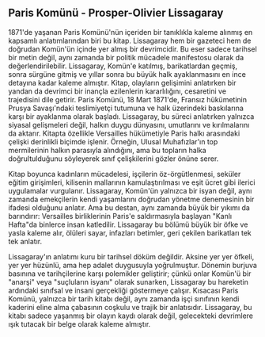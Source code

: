 ## Paris Komünü - Prosper-Olivier Lissagaray

1871'de yaşanan Paris Komünü'nün içeriden bir tanıklıkla kaleme alınmış en kapsamlı anlatımlarından biri bu kitap. Lissagaray hem bir gazeteci hem de doğrudan Komün'ün içinde yer almış bir devrimcidir. Bu eser sadece tarihsel bir metin değil, aynı zamanda bir politik mücadele manifestosu olarak da değerlendirilebilir. Lissagaray, Komün'e katılmış, barikatlardan geçmiş, sonra sürgüne gitmiş ve yıllar sonra bu büyük halk ayaklanmasını en ince detayına kadar kaleme almıştır. Kitap, olayların gelişimini anlatırken bir yandan da devrimci bir inançla ezilenlerin kararlılığını, cesaretini ve trajedisini dile getirir. Paris Komünü, 18 Mart 1871'de, Fransız hükümetinin Prusya Savaşı'ndaki teslimiyetçi tutumuna ve halk üzerindeki baskılarına karşı bir ayaklanma olarak başladı. Lissagaray, bu süreci anlatırken yalnızca siyasal gelişmeleri değil, halkın duygu dünyasını, umutlarını ve kırılmalarını da aktarır. Kitapta özellikle Versailles hükümetiyle Paris halkı arasındaki çelişki derinlikli biçimde işlenir. Örneğin, Ulusal Muhafızlar'ın top mermilerinin halkın parasıyla alındığını, ama bu topların halka doğrultulduğunu söyleyerek sınıf çelişkilerini gözler önüne serer.

Kitap boyunca kadınların mücadelesi, işçilerin öz-örgütlenmesi, seküler eğitim girişimleri, kilisenin mallarının kamulaştırılması ve eşit ücret gibi ilerici uygulamalar vurgulanır. Lissagaray, Komün'ün yalnızca bir isyan değil, aynı zamanda emekçilerin kendi yaşamlarını doğrudan yönetme denemesinin bir ifadesi olduğunu anlatır. Ama bu destan, aynı zamanda büyük bir yıkımı da barındırır: Versailles birliklerinin Paris'e saldırmasıyla başlayan "Kanlı Hafta"da binlerce insan katledilir. Lissagaray bu bölümü büyük bir öfke ve yasla kaleme alır, ölüleri sayar, infazları betimler, geri çekilen barikatları tek tek anlatır.

Lissagaray'ın anlatımı kuru bir tarihsel döküm değildir. Aksine yer yer öfkeli, yer yer hüzünlü, ama hep adalet duygusuyla yoğrulmuştur. Dönemin burjuva basınına ve tarihçilerine karşı polemikler geliştirir; çünkü onlar Komün'ü bir "anarşi" veya "suçluların isyanı" olarak sunarken, Lissagaray bu hareketin ardındaki sınıfsal ve insani gerçekliği göstermeye çalışır. Kısacası Paris Komünü, yalnızca bir tarih kitabı değil, aynı zamanda işçi sınıfının kendi kaderini eline alma çabasının coşkulu ve trajik bir anlatısıdır. Lissagaray, bu kitabı sadece yaşanmış bir olayın kaydı olarak değil, gelecekteki devrimlere ışık tutacak bir belge olarak kaleme almıştır.